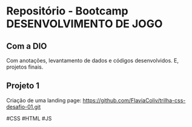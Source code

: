 # Repositório - Bootcamp DESENVOLVIMENTO DE JOGO
## Com a DIO

Com anotações, levantamento de dados e códigos desenvolvidos.
E, projetos finais.


## Projeto 1

Criação de uma landing page: https://github.com/FlaviaColiv/trilha-css-desafio-01.git

#CSS #HTML #JS
